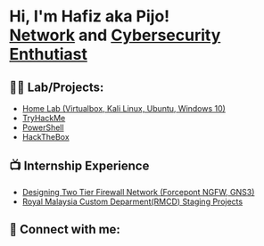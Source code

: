 <h1>Hi, I'm Hafiz aka Pijo! <br/><a href="https://github.com/hellopijo">Network</a> and <a href="https://www.linkedin.com/in/hafiz-johari">Cybersecurity Enthutiast</a>

<h2>👨‍💻 Lab/Projects:</h2>

- [Home Lab (Virtualbox, Kali Linux, Ubuntu, Windows 10)](https://github.com/hellopijo/)
- [TryHackMe](https://github.com/hellopijo/)
- [PowerShell](https://github.com/hellopijo/)
- [HackTheBox](https://github.com/hellopijo/)

<h2>📺 Internship Experience</h2>

- [Designing Two Tier Firewall Network (Forcepont NGFW, GNS3)](https://github.com//hellopijo/)
- [Royal Malaysia Custom Deparment(RMCD) Staging Projects](https://github.com/hellopijo/)

<h2> 🤳 Connect with me:</h2>


<!--
**joshmadakor1/joshmadakor1** is a ✨ _special_ ✨ repository because its `README.md` (this file) appears on your GitHub profile.

Here are some ideas to get you started:

- 🔭 I’m currently working on ...
- 🌱 I’m currently learning ...
- 👯 I’m looking to collaborate on ...
- 🤔 I’m looking for help with ...
- 💬 Ask me about ...
- 📫 How to reach me: ...
- 😄 Pronouns: ...
- ⚡ Fun fact: ...
-->
